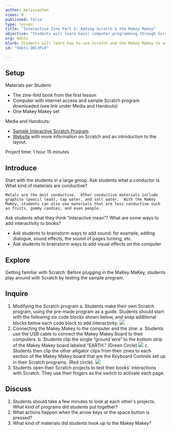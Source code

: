 ```yaml
---
author: melissachen
views: 0
published: false
type: lesson
title: "Interactive Zine Part 2: Adding Scratch & the Makey Makey"
objective: "Students will learn basic computer programming through Scratch and the Makey Makey.  By the end of the lesson, students will be able to build a simple computer program in Scratch and control it with the MaKey MaKey."
org: 9dots
blurb: Students will learn how to use Scratch and the Makey Makey to add interactivity to their zines.
id: "9dots-ONl3Pu9"

---
```


## Setup
Materials per Student:
- The zine-fold book from the first lesson
- Computer with internet access and sample Scratch program downloaded (see link under Media and Handouts)
- One Makey Makey set

Media and Handouts:
- [Sample Interactive Scratch Program](http://scratch.mit.edu/projects/14469579/)  
- [Website](http://nebomusic.net/scratchlesson1/scratchexercise1.html)  with more information on Scratch and an introduction to the layout.

Project time: 1 hour 15 minutes

## Introduce
Start with the students in a large group.  Ask students what a conductor is.  What kind of materials are conductive? 
```
Metals are the most conductive.  Other conductive materials include graphite (pencil lead), tap water, and salt water.  With the MaKey MaKey, students can also use materials that are less conductive such as fruits, gummy candies, and even people.
```
Ask students what they think “interactive mean”?  What are some ways to add interactivity to books?  
- Ask students to brainstorm ways to add sound: for example, adding dialogue, sound effects, the sound of pages turning, etc.
- Ask students to brainstorm ways to add visual effects on the computer

## Explore
Getting familiar with Scratch:
Before plugging in the MaKey MaKey, students play around with Scratch by testing the sample program.

## Inquire
1. Modifying the Scratch program
a. Students make their own Scratch program, using the pre-made program as a guide.    Students should start with the following six code blocks shown below, and snap additional blocks below each code block to add interactivity.
![](http://uploads.9dots.io/ONZxgHu_md.jpg) 
2. Connecting the Makey Makey to the computer and the zine:
a.  Students use the USB cable to connect the Makey Makey Board to their computers.
b.  Students clip the single “ground wire” to the bottom strip of the Makey Makey board labeled “EARTH.” (Green Circle)
![](http://uploads.9dots.io/ONZy39s_md.jpg) 
c.  Students then clip the other alligator clips from their zines to each section of the Makey Makey board that are the Keyboard Controls set up in their Scratch programs. (Red circle).
![](http://uploads.9dots.io/ONZyI6R_md.jpg) 
3.   Students open their Scratch projects to test their books’ interactions with Scratch.  They use their fingers as the switch to activate each page.

## Discuss
1.  Students should take a few minutes to look at each other's projects.  What kind of programs did students put together?  
2.  What actions happen when the arrow keys or the space button is pressed?  
3.  What kind of materials did students hook up to the Makey Makey?
